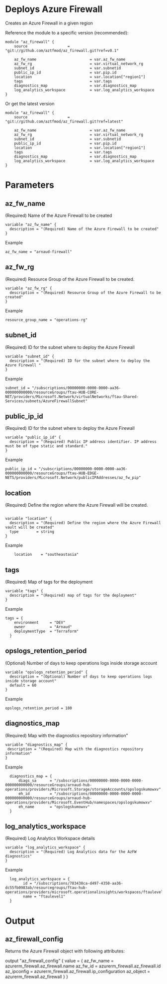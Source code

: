 # Deploys Azure Firewall
Creates an Azure Firewall in a given region


Reference the module to a specific version (recommended):
```
module "az_firewall" {
    source                  = "git://github.com/aztfmod/az_firewall.git?ref=v0.1"
  
    az_fw_name                        = var.az_fw_name
    az_fw_rg                          = var.virtual_network_rg
    subnet_id                         = var.subnetid
    public_ip_id                      = var.pip.id
    location                          = var.location["region1"]
    tags                              = var.tags
    diagnostics_map                   = var.diagnostics_map
    log_analytics_workspace           = var.log_analytics_workspace
}
```

Or get the latest version
```
module "az_firewall" {
    source                  = "git://github.com/aztfmod/az_firewall.git?ref=latest"
  
    az_fw_name                        = var.az_fw_name
    az_fw_rg                          = var.virtual_network_rg
    subnet_id                         = var.subnetid
    public_ip_id                      = var.pip.id
    location                          = var.location["region1"]
    tags                              = var.tags
    diagnostics_map                   = var.diagnostics_map
    log_analytics_workspace           = var.log_analytics_workspace
}
```

# Parameters
## az_fw_name
(Required) Name of the Azure Firewall to be created
```
variable "az_fw_name" {
  description = "(Required) Name of the Azure Firewall to be created"  
}

```
Example
```
az_fw_name = "arnaud-firewall"
```

## az_fw_rg
(Required) Resource Group of the Azure Firewall to be created.
```
variable "az_fw_rg" {
  description = "(Required) Resource Group of the Azure Firewall to be created"  
}

```
Example
```
resource_group_name = "operations-rg"
```

## subnet_id
(Required) ID for the subnet where to deploy the Azure Firewall
```
variable "subnet_id" {
  description = "(Required) ID for the subnet where to deploy the Azure Firewall " 
}

```
Example
```
subnet_id = "/subscriptions/00000000-0000-0000-aa36-000000000000/resourceGroups/ftau-HUB-CORE-NET/providers/Microsoft.Network/virtualNetworks/ftau-Shared-Services/subnets/AzureFirewallSubnet"
```


## public_ip_id
(Required) ID for the subnet where to deploy the Azure Firewall
```
variable "public_ip_id" {
  description = "(Required) Public IP address identifier. IP address must be of type static and standard."
}
```
Example
```
public_ip_id = "/subscriptions/00000000-0000-0000-aa36-000000000000/resourceGroups/ftau-HUB-EDGE-NETS/providers/Microsoft.Network/publicIPAddresses/az_fw_pip"
```

## location
(Required) Define the region where the Azure Firewall will be created.
```

variable "location" {
  description = "(Required) Define the region where the Azure Firewall vault will be created"
  type        = string
}
```
Example
```
    location    = "southeastasia"
```

## tags
(Required) Map of tags for the deployment
```
variable "tags" {
  description = "(Required) map of tags for the deployment"
}
```
Example
```
tags = {
    environment     = "DEV"
    owner           = "Arnaud"
    deploymentType  = "Terraform"
  }
```

## opslogs_retention_period
(Optional) Number of days to keep operations logs inside storage account
```
variable "opslogs_retention_period" {
  description = "(Optional) Number of days to keep operations logs inside storage account"
  default = 60
}
```
Example
```
opslogs_retention_period = 180
```

## diagnostics_map
(Required) Map with the diagnostics repository information"
```
variable "diagnostics_map" {
 description = "(Required) Map with the diagnostics repository information"
}
```
Example
```
  diagnostics_map = {
      diags_sa      = "/subscriptions/00000000-0000-0000-0000-000000000000/resourceGroups/arnaud-hub-operations/providers/Microsoft.Storage/storageAccounts/opslogskumowxv"
      eh_id         = "/subscriptions/00000000-0000-0000-0000-000000000000/resourceGroups/arnaud-hub-operations/providers/Microsoft.EventHub/namespaces/opslogskumowxv"
      eh_name       = "opslogskumowxv"
  }
```
## log_analytics_workspace
(Required) Log Analytics Workspace details
```
variable "log_analytics_workspace" {
  description = "(Required) Log Analytics data for the AzFW diagnostics"
}
```
Example
```
  log_analytics_workspace = {
        id = "/subscriptions/783438ca-d497-4350-aa36-dc55fb0983ab/resourcegroups/ftau-hub-operations/providers/microsoft.operationalinsights/workspaces/ftaulevel1"
        name = "ftaulevel1"
  }
```


# Output
## az_firewall_config
Returns the Azure Firewall object with following attributes:

output "az_firewall_config" {
  value = {
      az_fw_name        = azurerm_firewall.az_firewall.name
      az_fw_id          = azurerm_firewall.az_firewall.id
      az_ipconfig       = azurerm_firewall.az_firewall.ip_configuration
      az_object         = azurerm_firewall.az_firewall
  }
}
